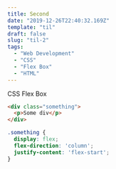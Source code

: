```yaml
---
title: Second
date: "2019-12-26T22:40:32.169Z"
template: "til"
draft: false
slug: "til-2"
tags:
  - "Web Development"
  - "CSS"
  - "Flex Box"
  - "HTML"
---
```


CSS Flex Box
```html
<div class="something">
  <p>Some div</p>
</div>
```

```css
.something {
  display: flex;
  flex-direction: 'column';
  justify-content: 'flex-start';
}
```
